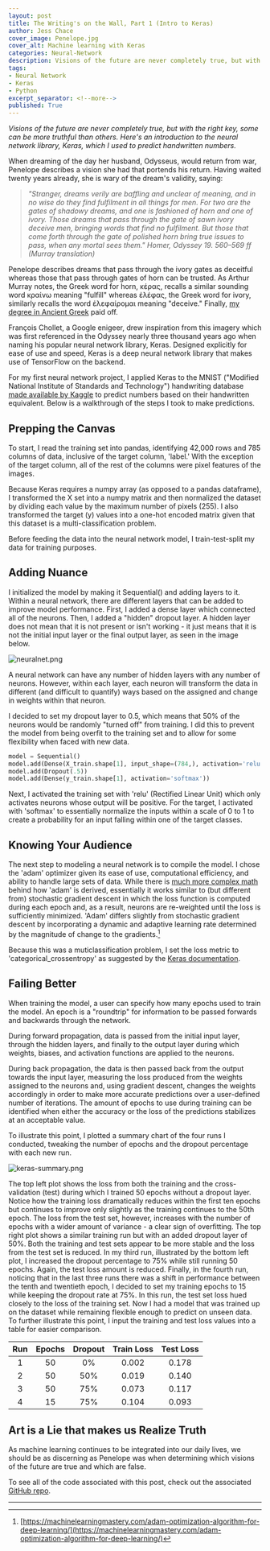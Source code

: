 ```yaml
---
layout: post
title: The Writing's on the Wall, Part 1 (Intro to Keras)
author: Jess Chace
cover_image: Penelope.jpg
cover_alt: Machine learning with Keras
categories: Neural-Network
description: Visions of the future are never completely true, but with the right key, some can be more truthful than others.  Here's an introduction to the neural network library, Keras, which I used to predict handwritten numbers.
tags:
- Neural Network
- Keras
- Python
excerpt_separator: <!--more-->
published: True
---
```

*Visions of the future are never completely true, but with the right key, some can be more truthful than others.  Here's an introduction to the neural network library, Keras, which I used to predict handwritten numbers.*

<!--more-->

When dreaming of the day her husband, Odysseus, would return from war, Penelope describes a vision she had that portends his return.  Having waited twenty years already, she is wary of the dream's validity, saying:

>*"Stranger, dreams verily are baffling and unclear of meaning, and in no wise do they find fulfilment in all things for men. For two are the gates of shadowy dreams, and one is fashioned of horn and one of ivory. Those dreams that pass through the gate of sawn ivory deceive men, bringing words that find no fulfilment. But those that come forth through the gate of polished horn bring true issues to pass, when any mortal sees them." Homer, Odyssey 19. 560–569 ff (Murray translation)*

Penelope describes dreams that pass through the ivory gates as deceitful whereas those that pass through gates of horn can be trusted.  As Arthur Murray notes, the Greek word for horn, κέρας, recalls a similar sounding word κραίνω meaning "fulfill" whereas ἐλέφας, the Greek word for ivory, similarly recalls the word ἐλεφαίρομαι meaning "deceive."  Finally, [my degree in Ancient Greek](https://thedatasleuth.github.io/about/) paid off.

François Chollet, a Google enigeer, drew inspiration from this imagery which was first referenced in the Odyssey nearly three thousand years ago when naming his popular neural network library, Keras.  Designed explicitly for ease of use and speed, Keras is a deep neural network library that makes use of TensorFlow on the backend.

For my first neural network project, I applied Keras to the MNIST ("Modified National Institute of Standards and Technology") handwriting database [made available by Kaggle](https://www.kaggle.com/c/digit-recognizer/data) to predict numbers based on their handwritten equivalent.  Below is a walkthrough of the steps I took to make predictions.

## Prepping the Canvas

<!-- Neural networks, in a single line, attempt to iteratively train a set (or sets) of weights that, when used together, return the most accurate predictions for a set of inputs. Just like many of our past models, the model is trained using a loss function, which our model will attempt to minimize over iterations. Remember that a loss function is some function that takes in our predictions and the actual values and returns some sort of aggregate value that shows how accurate (or not) we were.

Neural networks do this by establishing sets of neurons (known as hidden layers) that take in some sort of input(s), apply a weight, and pass that output onward. As we feed more data into the network, it adjusts those weights based on the output of the loss function, until we have highly trained and specific weights. -->

To start, I read the training set into pandas, identifying 42,000 rows and 785 columns of data, inclusive of the target column, 'label.'  With the exception of the target column, all of the rest of the columns were pixel features of the images.  

<!-- Should I maybe talk about how to convert images to pixels here? -->


Because Keras requires a numpy array (as opposed to a pandas dataframe), I transformed the X set into a numpy matrix and then normalized the dataset by dividing each value by the maximum number of pixels (255).  I also transformed the target (y) values into a one-hot encoded matrix given that this dataset is a multi-classification problem.

Before feeding the data into the neural network model, I train-test-split my data for training purposes.

## Adding Nuance

I initialized the model by making it Sequential() and adding layers to it.  Within a neural network, there are different layers that can be added to improve model performance.  First, I added a dense layer which connected all of the neurons.  Then, I added a "hidden" dropout layer.  A hidden layer does not mean that it is not present or isn't working - it just means that it is not the initial input layer or the final output layer, as seen in the image below.

![neuralnet.png](/static/img/neuralnet.png)

A neural network can have any number of hidden layers with any number of neurons.  However, within each layer, each neuron will transform the data in different (and difficult to quantify) ways based on the assigned and change in weights within that neuron.

I decided to set my dropout layer to 0.5, which means that 50% of the neurons would be randomly "turned off" from training.  I did this to prevent the model from being overfit to the training set and to allow for some flexibility when faced with new data.

```python
model = Sequential()
model.add(Dense(X_train.shape[1], input_shape=(784,), activation='relu'))
model.add(Dropout(.5))
model.add(Dense(y_train.shape[1], activation='softmax'))
```

Next, I activated the training set with 'relu' (Rectified Linear Unit) which only activates neurons whose output will be positive.  For the target, I activated with 'softmax' to essentially normalize the inputs within a scale of 0 to 1 to create a probability for an input falling within one of the target classes.

## Knowing Your Audience

The next step to modeling a neural network is to compile the model.  I chose the 'adam' optimizer given its ease of use, computational efficiency, and ability to handle large sets of data.  While there is [much more complex math](https://arxiv.org/pdf/1412.6980.pdf) behind how 'adam' is derived, essentially it works similar to (but different from) stochastic gradient descent in which the loss function is computed during each epoch and, as a result, neurons are re-weighted until the loss is sufficiently minimized.  'Adam' differs slightly from stochastic gradient descent by incorporating a dynamic and adaptive learning rate determined by the magnitude of change to the gradients.[^1]

Because this was a muticlassification problem, I set the loss metric to 'categorical_crossentropy' as suggested by the [Keras documentation](https://keras.io/losses/#categorical_crossentropy).

## Failing Better

When training the model, a user can specify how many epochs used to train the model.  An epoch is a "roundtrip" for information to be passed forwards and backwards through the network.  

During forward propagation, data is passed from the initial input layer, through the hidden layers, and finally to the output layer during which weights, biases, and activation functions are applied to the neurons.  

During back propagation, the data is then passed back from the output towards the input layer, measuring the loss produced from the weights assigned to the neurons and, using gradient descent, changes the weights accordingly in order to make more accurate predictions over a user-defined number of iterations.  The amount of epochs to use during training can be identified when either the accuracy or the loss of the predictions stabilizes at an acceptable value.

To illustrate this point, I plotted a summary chart of the four runs I conducted, tweaking the number of epochs and the dropout percentage with each new run.  

![keras-summary.png](/static/img/keras-summary.png)

The top left plot shows the loss from both the training and the cross-validation (test) during which I trained 50 epochs without a dropout layer.  Notice how the training loss dramatically reduces within the first ten epochs but continues to improve only slightly as the training continues to the 50th epoch.  The loss from the test set, however, increases with the number of epochs with a wider amount of variance - a clear sign of overfitting.  The top right plot shows a similar training run but with an added dropout layer of 50%.  Both the training and test sets appear to be more stable and the loss from the test set is reduced.  In my third run, illustrated by the bottom left plot, I increased the dropout percentage to 75% while still running 50 epochs.  Again, the test loss amount is reduced.  Finally, in the fourth run, noticing that in the last three runs there was a shift in performance between the tenth and twentieth epoch, I decided to set my training epochs to 15 while keeping the dropout rate at 75%.  In this run, the test set loss hued closely to the loss of the training set.  Now I had a model that was trained up on the dataset while remaining flexible enough to predict on unseen data.  To further illustrate this point, I input the training and test loss values into a table for easier comparison.

| Run    | Epochs  | Dropout | Train Loss  | Test Loss  |
|:------:|:-------:|:-------:|:-----------:|:----------:|
| 1      | 50      | 0%      | 0.002       | 0.178      |
| 2      | 50      | 50%     | 0.019       | 0.140      |
| 3      | 50      | 75%     | 0.073       | 0.117      |
| 4      | 15      | 75%     | 0.104       | 0.093      |


## Art is a Lie that makes us Realize Truth

As machine learning continues to be integrated into our daily lives, we should be as discerning as Penelope was when determining which visions of the future are true and which are false.

To see all of the code associated with this post, check out the associated [GitHub repo](https://github.com/thedatasleuth/Digit-Recognizer-Keras).

---
[^1]:[https://machinelearningmastery.com/adam-optimization-algorithm-for-deep-learning/](https://machinelearningmastery.com/adam-optimization-algorithm-for-deep-learning/)
